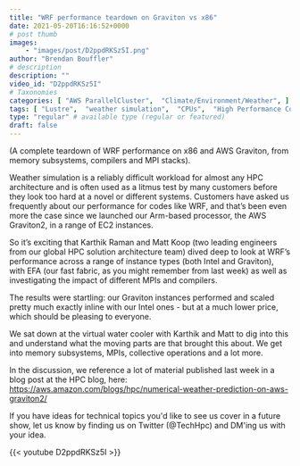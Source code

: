 ```yaml
---
title: "WRF performance teardown on Graviton vs x86"
date: 2021-05-20T16:16:52+0000
# post thumb
images:
    - "images/post/D2ppdRKSz5I.png"
author: "Brendan Bouffler"
# description
description: ""
video_id: "D2ppdRKSz5I"
# Taxonomies
categories: [ "AWS ParallelCluster",  "Climate/Environment/Weather", ]
tags: [ "Lustre",  "weather simulation",  "CPUs",  "High Performance Computing",  "x86",  "Storage",  "Arm",  "GPUs",  "HPC",  "ParallelCluster",  "EC2",  "MPI",  "Graviton",  "Schedulers",  "performance",  "virtualization",  "WRF",  "techshorts", ]
type: "regular" # available type (regular or featured)
draft: false
---
```


(A complete teardown of WRF performance on x86 and AWS Graviton, from memory subsystems, compilers and MPI stacks).

Weather simulation is a reliably difficult workload for almost any HPC architecture and is often used as a litmus test by many customers before they look too hard at a novel or different systems. Customers have asked us frequently about our performance for codes like WRF, and that’s been even more the case since we launched our Arm-based processor, the AWS Graviton2, in a range of EC2 instances.

So it’s exciting that Karthik Raman and Matt Koop (two leading engineers from our global HPC solution architecture team) dived deep to look at WRF’s performance across a range of instance types (both Intel and Graviton), with EFA (our fast fabric, as you might remember from last week) as well as investigating the impact of different MPIs and compilers.

The results were startling: our Graviton instances performed and scaled pretty much exactly inline with our Intel ones - but at a much lower price, which should be pleasing to everyone.

We sat down at the virtual water cooler with Karthik and Matt to dig into this and understand what the moving parts are that brought this about. We get into memory subsystems, MPIs, collective operations and a lot more.

In the discussion, we reference a lot of material published last week in a blog post at the HPC blog, here: https://aws.amazon.com/blogs/hpc/numerical-weather-prediction-on-aws-graviton2/

If you have ideas for technical topics you'd like to see us cover in a future show, let us know by finding us on Twitter (@TechHpc) and DM'ing us with your idea.

{{< youtube D2ppdRKSz5I >}}